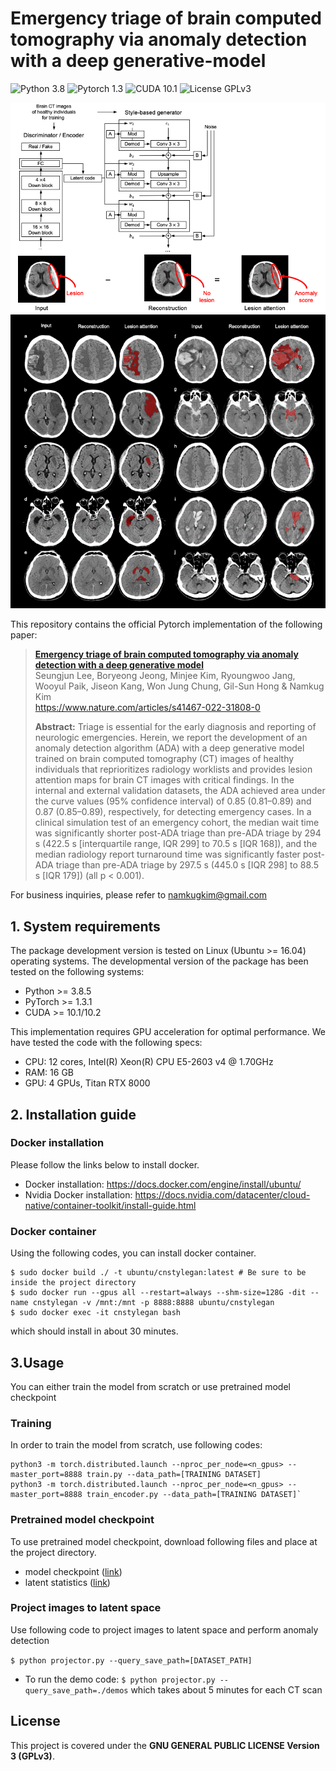 # Emergency triage of brain computed tomography via anomaly detection with a deep generative-model
![Python 3.8](https://img.shields.io/badge/python-3.8-green.svg?style=plastic)
![Pytorch 1.3](https://img.shields.io/badge/pytorch-1.3-green.svg?style=plastic)
![CUDA 10.1](https://img.shields.io/badge/cuda-10.1-green.svg?style=plastic)
![License GPLv3](https://img.shields.io/badge/license-GPLv3-green.svg?style=plastic)

![Figure4](./model-architecture.png)
![Figure4](./inference.png)

This repository contains the official Pytorch implementation of the following paper:

> **[Emergency triage of brain computed tomography via anomaly detection with a deep generative model](https://www.nature.com/articles/s41467-022-31808-0)**<br>
> Seungjun Lee, Boryeong Jeong, Minjee Kim, Ryoungwoo Jang, Wooyul Paik, Jiseon Kang, Won Jung Chung, Gil-Sun Hong & Namkug Kim<br>
> https://www.nature.com/articles/s41467-022-31808-0
> 
> **Abstract:** Triage is essential for the early diagnosis and reporting of neurologic emergencies. Herein, we report the development of an anomaly detection algorithm (ADA) with a deep generative model trained on brain computed tomography (CT) images of healthy individuals that reprioritizes radiology worklists and provides lesion attention maps for brain CT images with critical findings. In the internal and external validation datasets, the ADA achieved area under the curve values (95% confidence interval) of 0.85 (0.81–0.89) and 0.87 (0.85–0.89), respectively, for detecting emergency cases. In a clinical simulation test of an emergency cohort, the median wait time was significantly shorter post-ADA triage than pre-ADA triage by 294 s (422.5 s [interquartile range, IQR 299] to 70.5 s [IQR 168]), and the median radiology report turnaround time was significantly faster post-ADA triage than pre-ADA triage by 297.5 s (445.0 s [IQR 298] to 88.5 s [IQR 179]) (all p < 0.001).

For business inquiries, please refer to namkugkim@gmail.com

## 1. System requirements

The package development version is tested on Linux (Ubuntu >= 16.04) operating systems. The developmental version of the package has been tested on the following systems:

* Python >= 3.8.5
* PyTorch >= 1.3.1
* CUDA >= 10.1/10.2

This implementation requires GPU acceleration for optimal performance. 
We have tested the code with the following specs:

- CPU: 12 cores, Intel(R) Xeon(R) CPU E5-2603 v4 @ 1.70GHz
- RAM: 16 GB
- GPU: 4 GPUs, Titan RTX 8000 

## 2. Installation guide

### Docker installation
Please follow the links below to install docker.

* Docker installation: https://docs.docker.com/engine/install/ubuntu/
* Nvidia Docker installation: https://docs.nvidia.com/datacenter/cloud-native/container-toolkit/install-guide.html

### Docker container
Using the following codes, you can install docker container.

```
$ sudo docker build ./ -t ubuntu/cnstylegan:latest # Be sure to be inside the project directory
$ sudo docker run --gpus all --restart=always --shm-size=128G -dit --name cnstylegan -v /mnt:/mnt -p 8888:8888 ubuntu/cnstylegan
$ sudo docker exec -it cnstylegan bash
```
which should install in about 30 minutes.

## 3.Usage
You can either train the model from scratch or use pretrained model checkpoint

### Training
In order to train the model from scratch, use following codes:

```
python3 -m torch.distributed.launch --nproc_per_node=<n_gpus> --master_port=8888 train.py --data_path=[TRAINING DATASET]
python3 -m torch.distributed.launch --nproc_per_node=<n_gpus> --master_port=8888 train_encoder.py --data_path=[TRAINING DATASET]`
```

### Pretrained model checkpoint
To use pretrained model checkpoint, download following files and place at the project directory.
- model checkpoint ([link](https://mysnu-my.sharepoint.com/:u:/g/personal/lsjj096_seoul_ac_kr/EQj0QNwv5Q1MriLA8VOm30sBBWltrhiE6YHZWf6lWUMDWA))
- latent statistics ([link](https://mysnu-my.sharepoint.com/:u:/g/personal/lsjj096_seoul_ac_kr/EfUe0kqBaWZFjJ_0VioXcZ4BjI5fVQt550KS3KhO_KbZxw))

### Project images to latent space
Use following code to project images to latent space and perform anomaly detection

`$ python projector.py --query_save_path=[DATASET_PATH]`

- To run the demo code: `$ python projector.py --query_save_path=./demos` which takes about 5 minutes for each CT scan


## License
This project is covered under the **GNU GENERAL PUBLIC LICENSE Version 3 (GPLv3)**.

